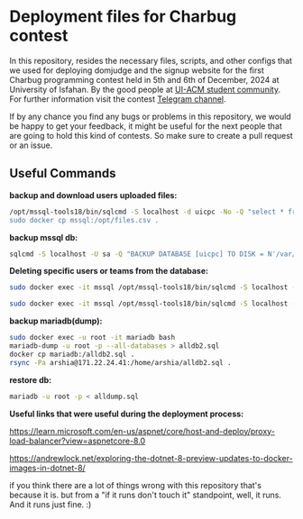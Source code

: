 # Deployment files for Charbug contest

In this repository, resides the necessary files, scripts, and other configs that we used for deploying domjudge and the signup website for the first Charbug programming contest held in 5th and 6th of December, 2024 at University of Isfahan.
By the good people at [UI-ACM student community](https://t.me/ui_acm).
For further information visit the contest [Telegram channel](https://t.me/CharBug).

If by any chance you find any bugs or problems in this repository, we would be happy to get your feedback, it might be useful for the next people that are going to hold this kind of contests. So make sure to create a pull request or an issue.

## Useful Commands

**backup and download users uploaded files:**

```bash
/opt/mssql-tools18/bin/sqlcmd -S localhost -d uicpc -No -Q "select * from Files" -o /opt/files.csv  -s","" -C -U sa -P YOUR_PASS
sudo docker cp mssql:/opt/files.csv .
```

**backup mssql db:**

```bash
sqlcmd -S localhost -U sa -Q "BACKUP DATABASE [uicpc] TO DISK = N'/var/opt/mssql/data/uicpcNov23.bak' WITH NOFORMAT, NOINIT, NAME = 'uicpc-full', SKIP, NOREWIND, NOUNLOAD, STATS = 10" -C
```

**Deleting specific users or teams from the database:**

```bash
sudo docker exec -it mssql /opt/mssql-tools18/bin/sqlcmd -S localhost -d uicpc -No -Q "delete FROM Teams WHERE Id=13;" -C -U sa

sudo docker exec -it mssql /opt/mssql-tools18/bin/sqlcmd -S localhost -d uicpc -No -Q "delete FROM Users WHERE TeamId=50;" -C -U sa
```

**backup mariadb(dump):**

```bash
sudo docker exec -u root -it mariadb bash
mariadb-dump -u root -p --all-databases > alldb2.sql
docker cp mariadb:/alldb2.sql .
rsync -Pa arshia@171.22.24.41:/home/arshia/alldb2.sql .
```

**restore db:**

```bash
mariadb -u root -p < alldump.sql
```

**Useful links that were useful during the deployment process:**

<https://learn.microsoft.com/en-us/aspnet/core/host-and-deploy/proxy-load-balancer?view=aspnetcore-8.0>

<https://andrewlock.net/exploring-the-dotnet-8-preview-updates-to-docker-images-in-dotnet-8/>

if you think there are a lot of things wrong with this repository that's because it is.
but from a "if it runs don't touch it" standpoint, well, it runs. And it runs just fine. :)
